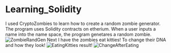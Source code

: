# Learning_Solidity
I used CryptoZombies to learn how to create a random zombie generator. The program uses Solidity contracts on etherium. When a user inputs a name into the name space, the program genetares a random zombie.
![ZombieRandGen](https://github.com/user-attachments/assets/ced037bb-c47e-432b-ba25-f6f9087502e3)
Next I have the zombies eat kitties! To change their DNA and how they look!
![EatingKitties](https://github.com/user-attachments/assets/f35adcf5-95a2-44b4-aafe-0ef83d549165)
result!
![ChangeAfterEating](https://github.com/user-attachments/assets/831fdf08-9baf-47e6-abfa-fe479973f3ef)

